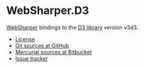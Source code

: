 # WebSharper.D3

[WebSharper][ws] bindings to the [D3 library][d3] version v3d3.

* [License][license]
* [Git sources at GitHub](http://github.com/intellifactory/websharper.d3)
* [Mercurial sources at Bitbucket](http://bitbucket.org/IntelliFactory/websharper.d3)
* [Issue tracker][issues]

[d3]: http://d3js.org
[issues]: http://github.com/intellifactory/websharper.d3/issues
[license]: http://github.com/intellifactory/websharper.d3/blob/master/LICENSE.md
[ws]: http://github.com/intellifactory/websharper
